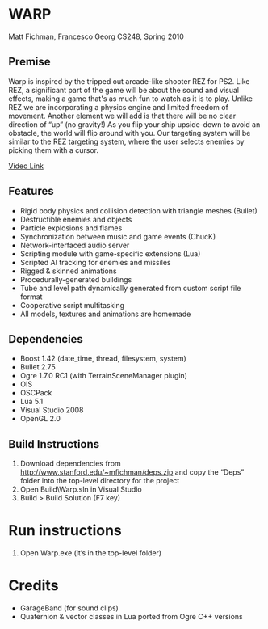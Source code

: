 # WARP
Matt Fichman, Francesco Georg
CS248, Spring 2010

## Premise
Warp is inspired by the tripped out arcade-like shooter REZ for PS2. Like REZ, a significant part of the
game will be about the sound and visual effects, making a game that's as much fun to watch as it is to
play. Unlike REZ we are incorporating a physics engine and limited freedom of movement. Another
element we will add is that there will be no clear direction of “up” (no gravity!) As you flip your ship
upside-down to avoid an obstacle, the world will flip around with you. Our targeting system will be
similar to the REZ targeting system, where the user selects enemies by picking them with a cursor.

[Video Link](http://www.youtube.com/watch?v=wU54dPsoSC4)

## Features
* Rigid body physics and collision detection with triangle meshes (Bullet)
* Destructible enemies and objects
* Particle explosions and flames
* Synchronization between music and game events (ChucK)
* Network-interfaced audio server
* Scripting module with game-specific extensions (Lua)
* Scripted AI tracking for enemies and missiles
* Rigged & skinned animations
* Procedurally-generated buildings
* Tube and level path dynamically generated from custom script file format
* Cooperative script multitasking
* All models, textures and animations are homemade

## Dependencies
* Boost 1.42 (date_time, thread, filesystem, system)
* Bullet 2.75
* Ogre 1.7.0 RC1 (with TerrainSceneManager plugin)
* OIS
* OSCPack
* Lua 5.1
* Visual Studio 2008
* OpenGL 2.0

## Build Instructions
1. Download dependencies from http://www.stanford.edu/~mfichman/deps.zip and copy the
“Deps” folder into the top-level directory for the project
2. Open Build\Warp.sln in Visual Studio
3. Build > Build Solution (F7 key)

# Run instructions
1. Open Warp.exe (it’s in the top-level folder)

# Credits
* GarageBand (for sound clips)
* Quaternion & vector classes in Lua ported from Ogre C++ versions
